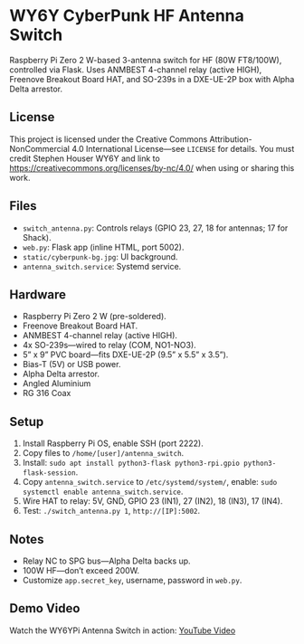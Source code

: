 # WY6Y CyberPunk HF Antenna Switch

Raspberry Pi Zero 2 W-based 3-antenna switch for HF (80W FT8/100W), controlled via Flask. Uses ANMBEST 4-channel relay (active HIGH), Freenove Breakout Board HAT, and SO-239s in a DXE-UE-2P box with Alpha Delta arrestor.

## License
This project is licensed under the Creative Commons Attribution-NonCommercial 4.0 International License—see `LICENSE` for details. You must credit Stephen Houser WY6Y and link to https://creativecommons.org/licenses/by-nc/4.0/ when using or sharing this work.

## Files
- `switch_antenna.py`: Controls relays (GPIO 23, 27, 18 for antennas; 17 for Shack).
- `web.py`: Flask app (inline HTML, port 5002).
- `static/cyberpunk-bg.jpg`: UI background.
- `antenna_switch.service`: Systemd service.

## Hardware
- Raspberry Pi Zero 2 W (pre-soldered).
- Freenove Breakout Board HAT.
- ANMBEST 4-channel relay (active HIGH).
- 4x SO-239s—wired to relay (COM, NO1-NO3).
- 5” x 9” PVC board—fits DXE-UE-2P (9.5” x 5.5” x 3.5”).
- Bias-T (5V) or USB power.
- Alpha Delta arrestor.
- Angled Aluminium
- RG 316 Coax

## Setup
1. Install Raspberry Pi OS, enable SSH (port 2222).
2. Copy files to `/home/[user]/antenna_switch`.
3. Install: `sudo apt install python3-flask python3-rpi.gpio python3-flask-session`.
4. Copy `antenna_switch.service` to `/etc/systemd/system/`, enable: `sudo systemctl enable antenna_switch.service`.
5. Wire HAT to relay: 5V, GND, GPIO 23 (IN1), 27 (IN2), 18 (IN3), 17 (IN4).
6. Test: `./switch_antenna.py 1`, `http://[IP]:5002`.

## Notes
- Relay NC to SPG bus—Alpha Delta backs up.
- 100W HF—don’t exceed 200W.
- Customize `app.secret_key`, username, password in `web.py`.

## Demo Video
Watch the WY6YPi Antenna Switch in action: [YouTube Video](https://youtu.be/Wce_CUvI8qY)
